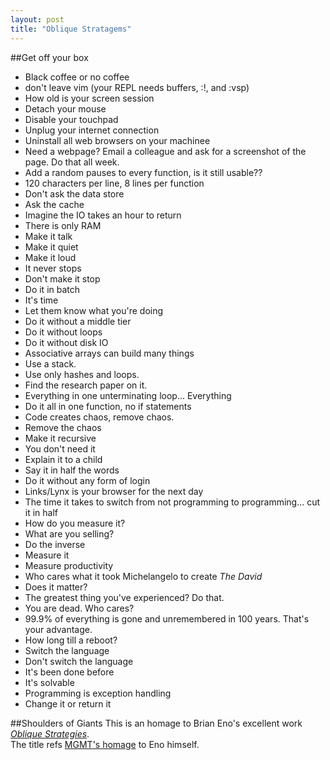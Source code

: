 ```yaml
---
layout: post
title: "Oblique Stratagems"
---
```

##Get off your box
* Black coffee or no coffee
* don't leave vim (your REPL needs buffers, :!, and :vsp)
* How old is your screen session
* Detach your mouse
* Disable your touchpad
* Unplug your internet connection 
* Uninstall all web browsers on your machinee
* Need a webpage?  Email a colleague and ask for a screenshot of the page.  Do that all week.
* Add a random pauses to every function, is it still usable??
* 120 characters per line, 8 lines per function
* Don't ask the data store
* Ask the cache
* Imagine the IO takes an hour to return
* There is only RAM
* Make it talk
* Make it quiet
* Make it loud
* It never stops
* Don't make it stop
* Do it in batch
* It's time
* Let them know what you're doing
* Do it without a middle tier
* Do it without loops
* Do it without disk IO
* Associative arrays can build many things
* Use a stack.
* Use only hashes and loops.
* Find the research paper on it.
* Everything in one unterminating loop... Everything
* Do it all in one function, no if statements
* Code creates chaos, remove chaos.
* Remove the chaos
* Make it recursive
* You don't need it
* Explain it to a child
* Say it in half the words
* Do it without any form of login
* Links/Lynx is your browser for the next day
* The time it takes to switch from not programming to programming... cut it in half
* How do you measure it?
* What are you selling?
* Do the inverse
* Measure it
* Measure productivity
* Who cares what it took Michelangelo to create *The David*
* Does it matter?
* The greatest thing you've experienced?  Do that.
* You are dead.  Who cares?
* 99.9% of everything is gone and unremembered in 100 years.  That's your advantage.
* How long till a reboot?
* Switch the language
* Don't switch the language
* It's been done before
* It's solvable
* Programming is exception handling
* Change it or return it



##Shoulders of Giants
This is an homage to Brian Eno's excellent work [*Oblique Strategies*](http://www.rtqe.net/ObliqueStrategies/).  
The title refs [MGMT's homage](http://www.youtube.com/watch?v=E7ISc-b-6CE#t=0m9s) to Eno himself.

